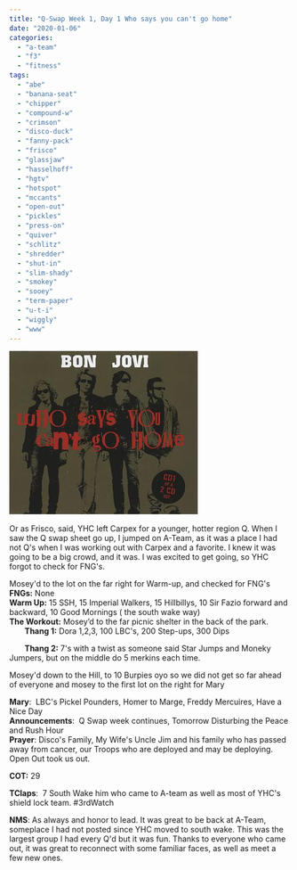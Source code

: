 ```yaml
---
title: "Q-Swap Week 1, Day 1 Who says you can't go home"
date: "2020-01-06"
categories: 
  - "a-team"
  - "f3"
  - "fitness"
tags: 
  - "abe"
  - "banana-seat"
  - "chipper"
  - "compound-w"
  - "crimson"
  - "disco-duck"
  - "fanny-pack"
  - "frisco"
  - "glassjaw"
  - "hasselhoff"
  - "hgtv"
  - "hotspot"
  - "mccants"
  - "open-out"
  - "pickles"
  - "press-on"
  - "quiver"
  - "schlitz"
  - "shredder"
  - "shut-in"
  - "slim-shady"
  - "smokey"
  - "sooey"
  - "term-paper"
  - "u-t-i"
  - "wiggly"
  - "www"
---
```


![](images/Bon-Jovi-Who-Says-You-Cant-360290.jpg)

Or as Frisco, said, YHC left Carpex for a younger, hotter region Q. When I saw the Q swap sheet go up, I jumped on A-Team, as it was a place I had not Q's when I was working out with Carpex and a favorite. I knew it was going to be a big crowd, and it was. I was excited to get going, so YHC forgot to check for FNG's.

Mosey'd to the lot on the far right for Warm-up, and checked for FNG's  
**FNGs:** None  
**Warm Up:** 15 SSH, 15 Imperial Walkers, 15 Hillbillys, 10 Sir Fazio forward and backward, 10 Good Mornings ( the south wake way)  
**The Workout:** Mosey’d to the far picnic shelter in the back of the park.  
       **Thang 1:** Dora 1,2,3, 100 LBC's, 200 Step-ups, 300 Dips

       **Thang 2:** 7's with a twist as someone said Star Jumps and Moneky Jumpers, but on the middle do 5 merkins each time.

Mosey'd down to the Hill, to 10 Burpies oyo so we did not get so far ahead of everyone and mosey to the first lot on the right for Mary

**Mary**:  LBC's Pickel Pounders, Homer to Marge, Freddy Mercuires, Have a Nice Day  
**Announcements**:  Q Swap week continues, Tomorrow Disturbing the Peace and Rush Hour  
**Prayer**: Disco's Family, My Wife's Uncle Jim and his family who has passed away from cancer, our Troops who are deployed and may be deploying. Open Out took us out.

**COT:** 29

**TClaps**:  7 South Wake him who came to A-team as well as most of YHC's shield lock team. #3rdWatch

**NMS**: As always and honor to lead. It was great to be back at A-Team, someplace I had not posted since YHC moved to south wake. This was the largest group I had every Q'd but it was fun. Thanks to everyone who came out, it was great to reconnect with some familiar faces, as well as meet a few new ones.
